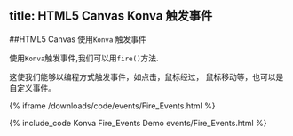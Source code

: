 title: HTML5 Canvas  Konva 触发事件 
---
##HTML5 Canvas 使用`Konva` 触发事件 

使用`Konva`触发事件,我们可以用`fire()`方法.   

这使我们能够以编程方式触发事件，如点击，鼠标经过，
鼠标移动等，也可以是自定义事件。 


{% iframe /downloads/code/events/Fire_Events.html %}

{% include_code Konva Fire_Events Demo events/Fire_Events.html %}
